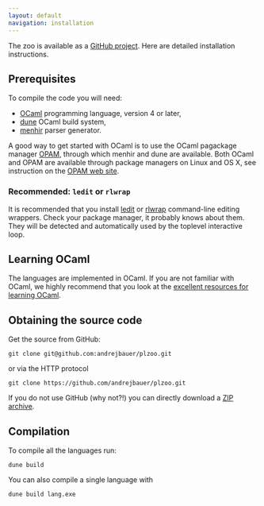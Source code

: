 ```yaml
---
layout: default
navigation: installation
---
```


The zoo is available as a [GitHub project](https://github.com/andrejbauer/plzoo). Here
are detailed installation instructions.

## Prerequisites

To compile the code you will need:

* [OCaml](http://www.ocaml.org/) programming language, version 4 or later,
* [dune](https://dune.build) OCaml build system,
* [menhir](http://gallium.inria.fr/~fpottier/menhir/) parser generator.

A good way to get started with OCaml is to use the OCaml pagackage manager [OPAM](http://opam.ocaml.org/), through which
menhir and dune are available. Both OCaml and OPAM are available through package managers on Linux and OS X, see
instruction on the [OPAM web site](http://www.ocaml.org/).

### Recommended: `ledit` or `rlwrap`

It is recommended that you install [ledit](http://pauillac.inria.fr/~ddr/ledit/) or
[rlwrap](https://github.com/hanslub42/rlwrap) command-line editing wrappers. Check your
package manager, it probably knows about them. They will be detected and automatically
used by the toplevel interactive loop.

## Learning OCaml

The languages are implemented in OCaml. If you are not familiar with OCaml, we highly
recommend that you look at the
[excellent resources for learning OCaml](https://ocaml.org/learn/).

## Obtaining the source code

Get the source from GitHub:

    git clone git@github.com:andrejbauer/plzoo.git

or via the HTTP protocol

    git clone https://github.com/andrejbauer/plzoo.git

If you do not use GitHub (why not?!) you can directly download a [ZIP archive](https://github.com/andrejbauer/plzoo/archive/master.zip).

## Compilation

To compile all the languages run:

    dune build

You can also compile a single language with

    dune build lang.exe
